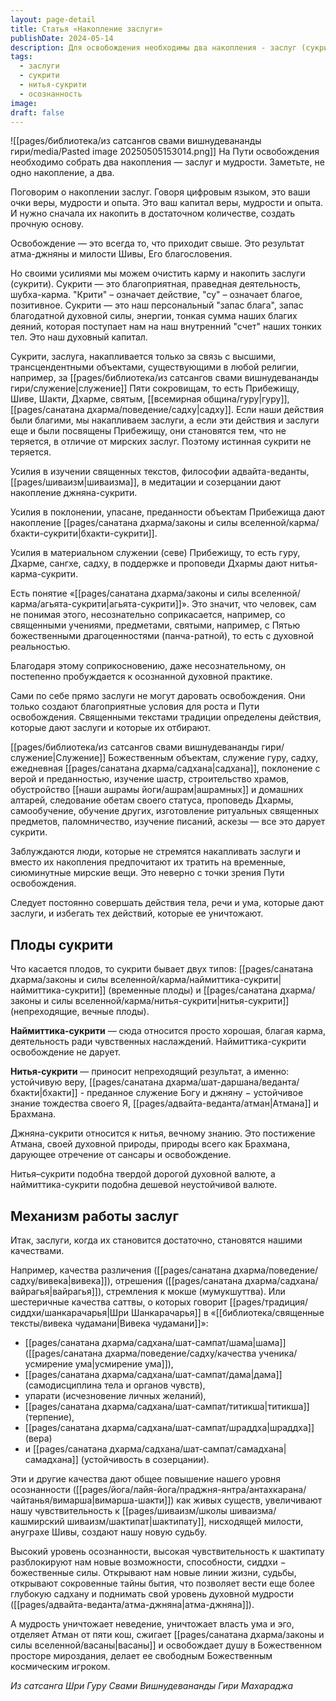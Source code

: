 ```yaml
---
layout: page-detail
title: Статья «Накопление заслуги»
publishDate: 2024-05-14
description: Для освобождения необходимы два накопления - заслуг (сукрити) и мудрости. Заслуги - это духовный капитал, накапливаемый через служение, практику, изучение и преданность высшим объектам. Сукрити бывают временными (наймиттика) и вечными (нитья), только последние ведут к устойчивой вере, бхакти и джняне. Заслуги формируют духовные качества, повышают осознанность и чувствительность к милости, что открывает путь к мудрости и освобождению.
tags:
  - заслуги
  - сукрити
  - нитья-сукрити
  - осознанность
image: 
draft: false
---
```

![[pages/библиотека/из сатсангов свами вишнудевананды гири/media/Pasted image 20250505153014.png]]
 На Пути освобождения необходимо собрать два накопления — заслуг и мудрости. Заметьте, не одно накопление, а два.

 Поговорим о накоплении заслуг. Говоря цифровым языком, это ваши очки веры, мудрости и опыта. Это ваш капитал веры, мудрости и опыта. И нужно сначала их накопить в достаточном количестве, создать прочную основу.

 Освобождение — это всегда то, что приходит свыше. Это результат атма-джняны и милости Шивы, Его благословения.

 Но своими усилиями мы можем очистить карму и накопить заслуги (сукрити). Сукрити — это благоприятная, праведная деятельность, шубха-карма. "Крити" – означает действие, "су" – означает благое, позитивное. Сукрити — это наш персональный "запас блага", запас благодатной духовной силы, энергии, тонкая сумма наших благих деяний, которая поступает нам на наш внутренний "счет" наших тонких тел. Это наш духовный капитал.

 Сукрити, заслуга, накапливается только за связь с высшими, трансцендентными объектами, существующими в любой религии, например, за [[pages/библиотека/из сатсангов свами вишнудевананды гири/служение|служение]] Пяти сокровищам, то есть Прибежищу, Шиве, Шакти, Дхарме, святым, [[всемирная община/гуру|гуру]], [[pages/санатана дхарма/поведение/садху|садху]]. Если наши действия были благими, мы накапливаем заслуги, а если эти действия и заслуги еще и были посвящены Прибежищу, они становятся тем, что не теряется, в отличие от мирских заслуг. Поэтому истинная сукрити не теряется.

 Усилия в изучении священных текстов, философии адвайта-веданты, [[pages/шиваизм|шиваизма]], в медитации и созерцании дают накопление джняна-сукрити.

 Усилия в поклонении, упасане, преданности объектам Прибежища дают накопление [[pages/санатана дхарма/законы и силы вселенной/карма/бхакти-сукрити|бхакти-сукрити]].

 Усилия в материальном служении (севе) Прибежищу, то есть гуру, Дхарме, сангхе, садху, в поддержке и проповеди Дхармы дают нитья-карма-сукрити.

 Есть понятие «[[pages/санатана дхарма/законы и силы вселенной/карма/агьята-сукрити|агьята-сукрити]]». Это значит, что человек, сам не понимая этого, несознательно соприкасается, например, со священными учениями, предметами, святыми, например, с Пятью божественными драгоценностями (панча-ратной), то есть с духовной реальностью.

 Благодаря этому соприкосновению, даже несознательному, он постепенно пробуждается к осознанной духовной практике.

 Сами по себе прямо заслуги не могут даровать освобождения. Они только создают благоприятные условия для роста и Пути освобождения. Священными текстами традиции определены действия, которые дают заслуги и которые их отбирают.

 [[pages/библиотека/из сатсангов свами вишнудевананды гири/служение|Служение]] Божественным объектам, служение гуру, садху, ежедневная [[pages/санатана дхарма/садхана|садхана]], поклонение с верой и преданностью, изучение шастр, строительство храмов, обустройство [[наши ашрамы йоги/ашрам|ашрамных]] и домашних алтарей, следование обетам своего статуса, проповедь Дхармы, самообучение, обучение других, изготовление ритуальных священных предметов, паломничество, изучение писаний, аскезы — все это дарует сукрити.

 Заблуждаются люди, которые не стремятся накапливать заслуги и вместо их накопления предпочитают их тратить на временные, сиюминутные мирские вещи. Это неверно с точки зрения Пути освобождения.

 Следует постоянно совершать действия тела, речи и ума, которые дают заслуги, и избегать тех действий, которые ее уничтожают.

## Плоды сукрити

 Что касается плодов, то сукрити бывает двух типов: [[pages/санатана дхарма/законы и силы вселенной/карма/наймиттика-сукрити|наймиттика-сукрити]] (временные плоды) и [[pages/санатана дхарма/законы и силы вселенной/карма/нитья-сукрити|нитья-сукрити]] (непреходящие, вечные плоды).

**Наймиттика-сукрити** — сюда относится просто хорошая, благая карма, деятельность ради чувственных наслаждений. Наймиттика-сукрити освобождение не дарует.

**Нитья-сукрити** — приносит непреходящий результат, а именно: устойчивую веру, [[pages/санатана дхарма/шат-даршана/веданта/бхакти|бхакти]] - преданное служение Богу и джняну − устойчивое знание тождества своего Я, [[pages/адвайта-веданта/атман|Атмана]] и Брахмана.

 Джняна-сукрити относится к нитья, вечному знанию. Это постижение Атмана, своей духовной природы, природы всего как Брахмана, дарующее отречение от сансары и освобождение.

 Нитья–сукрити подобна твердой дорогой духовной валюте, а наймиттика-сукрити подобна дешевой неустойчивой валюте.

## Механизм работы заслуг

 Итак, заслуги, когда их становится достаточно, становятся нашими качествами.

 Например, качества различения ([[pages/санатана дхарма/поведение/садху/вивека|вивека]]), отрешения ([[pages/санатана дхарма/садхана/вайрагья|вайрагья]]), стремления к мокше (мумукшуттва). Или шестеричные качества саттвы, о которых говорит  [[pages/традиция/сиддхи/шанкарачарья|Шри Шанкарачарья]] в «[[библиотека/священные тексты/вивека чудамани|Вивека чудамани]]»:

* [[pages/санатана дхарма/садхана/шат-сампат/шама|шама]] ([[pages/санатана дхарма/поведение/садху/качества ученика/усмирение ума|усмирение ума]]),
* [[pages/санатана дхарма/садхана/шат-сампат/дама|дама]] (самодисциплина тела и органов чувств),
* упарати (исчезновение личных желаний),
* [[pages/санатана дхарма/садхана/шат-сампат/титикша|титикша]] (терпение),
* [[pages/санатана дхарма/садхана/шат-сампат/шраддха|шраддха]] (вера)
* и [[pages/санатана дхарма/садхана/шат-сампат/самадхана|самадхана]] (устойчивость в созерцании).

 Эти и другие качества дают общее повышение нашего уровня осознанности ([[pages/йога/лайя-йога/праджня-янтра/антахкарана/чайтанья/вимарша|вимарша-шакти]]) как живых существ, увеличивают нашу чувствительность к [[pages/шиваизм/школы шиваизма/кашмирский шиваизм/шактипат|шактипату]], нисходящей милости, ануграхе Шивы, создают нашу новую судьбу.

 Высокий уровень осознанности, высокая чувствительность к шактипату разблокируют нам новые возможности, способности, сиддхи − божественные силы. Открывают нам новые линии жизни, судьбы, открывают сокровенные тайны бытия, что позволяет вести еще более глубокую садхану и поднимать свой уровень духовной мудрости ([[pages/адвайта-веданта/атма-джняна|атма-джняна]]).

 А мудрость уничтожает неведение, уничтожает власть ума и эго, отделяет Атман от пяти кош, сжигает [[pages/санатана дхарма/законы и силы вселенной/васаны|васаны]] и освобождает душу в Божественном просторе мироздания, делает ее свободным Божественным космическим игроком.

*Из сатсанга Шри Гуру Свами Вишнудевананды Гири Махараджа*